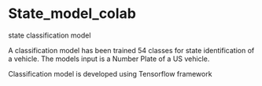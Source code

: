 # State_model_colab
state classification model

A classification model has been trained 54 classes for state identification of a vehicle. 
The models input is a Number Plate of a US vehicle.

Classification model is developed using Tensorflow framework
